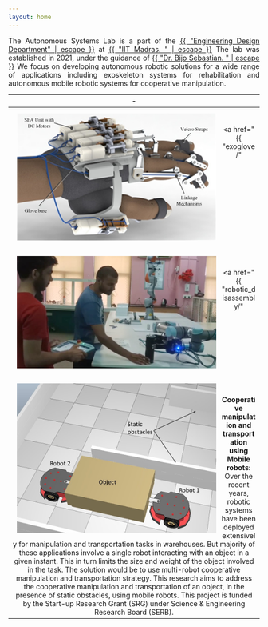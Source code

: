 ```yaml
---
layout: home
---
```

<p style="text-align: justify">
The Autonomous Systems Lab is a part of the
<a href="https://ed.iitm.ac.in/"> {{ "Engineering Design Department" | escape }}</a>
at
<a href="https://www.iitm.ac.in/"> {{ "IIT Madras. " | escape }}</a>
The lab was established in 2021, under the guidance of 
<a href="{{ "bijosebastian/" | relative_url }}">{{ "Dr. Bijo Sebastian. " | escape }}</a>
We focus on developing autonomous robotic solutions for a wide range of applications including exoskeleton systems for rehabilitation and autonomous mobile robotic systems for cooperative manipulation.
</p>

| - |
| :-------------: |
| <img align="left" style="padding: 10px" src="/images/exo/exo.png" alt="Picture not available" width="400" > <br/> <br/> <a href="{{ "exoglove/" | relative_url }}"> {{ "__Designing an exoskeleton glove to help assist and rehabilitate brachial plexus patients:__" | escape }}</a>  This research aims to develop a 2 DOF mechanism that could mimic the motion of a human finger. Extending this design into a full glove with series elastic actuation will allow us to create an exoskeleton glove that could assist patients in performing a wide variety of grasps. The final goal of this research at the Autonomous Systems Lab at IIT Madras, will be to deliver a viable product that could assist with the everyday challenges faced by patients in India. This project is funded by the New Faculty Initiation Grant (NFIG) from IIT Madras. |
||
| <img align="left" style="padding: 10px" src="/images/disassembly/students_UR5.jpg" alt="Picture not available" width="400" > <br/> <br/> <a href="{{ "robotic_disassembly/" | relative_url }}"> {{ "__Method and systems for Robotic Disassembly of an EV battery:__" | escape }}</a>   E-waste recycling also has significant impact on the cost of a product as the overall lifetime of reusable components. This research explores development of safe techniques to recycle expended battery packs through the use of robotics and automation. Laboratory-level integrated system consisting of a UR5 robotic manipulator, gripper, vision system, and associated software will be developed to work alongside a with a human operator in a shared workspace. This project is funded by the Accenture – IIT Madras Centre of Excellence. | 
||
| <img align="left" style="padding: 10px" src="/images/mobile_manipulation/mobile_manipulation.jpg" alt="Picture not available" width="400"> <br/> <br/> __Cooperative manipulation and transportation using Mobile robots:__ Over the recent years, robotic systems have been deployed extensively for manipulation and transportation tasks in warehouses. But majority of these applications involve a single robot interacting with an object in a given instant. This in turn limits the size and weight of the object involved in the task. The solution would be to use multi-robot cooperative manipulation and transportation strategy. This research aims to address the cooperative manipulation and transportation of an object, in the presence of static obstacles, using mobile robots. This project is funded by the Start-up Research Grant (SRG) under Science & Engineering Research Board (SERB).| 
